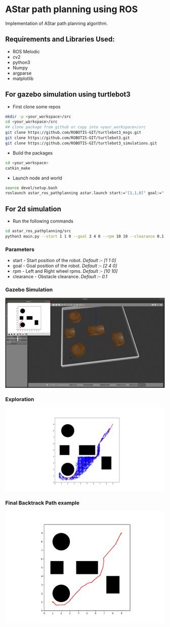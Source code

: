 
# AStar path planning using ROS 
Implementation of AStar path planning algorithm.
## Requirements and Libraries Used:
- ROS Melodic
- cv2
- python3
- Numpy
- argparse
- matplotlib

## For gazebo simulation using turtlebot3
- First clone some repos
``` bash
mkdir -p <your_workspace>/src
cd <your_workspace>/src
## clone package from github or copy into <your_workspace>/src
git clone https://github.com/ROBOTIS-GIT/turtlebot3_msgs.git
git clone https://github.com/ROBOTIS-GIT/turtlebot3.git
git clone https://github.com/ROBOTIS-GIT/turtlebot3_simulations.git
```
- Build the packages 
``` bash 
cd <your_workspace>
catkin_make
```
- Launch node and world
``` bash
source devel/setup.bash
roslaunch astar_ros_pathplanning astar.launch start:="[1,1,0]" goal:="[2,4,0]" rpm:="[10,10]" clearance:="0.1"
```

## For 2d simulation
- Run the following commands
``` bash
cd astar_ros_pathplanning/src
python3 main.py --start 1 1 0 --goal 3 4 0 --rpm 10 10 --clearance 0.1
```

### Parameters
- start -  Start position of the robot. *Default :- [1 1 0]*
- goal - Goal position of the robot. *Default :- [2 4 0]*
- rpm - Left and Right wheel rpms. *Default :- [10 10]* 
- clearance - Obstacle clearance. *Default :- 0.1*

### Gazebo Simulation
<p align="center">
<img src="results/gazebo_planning.png"/>
</p>

### Exploration
<p align="center">
<img src="results/exploration.png"/>
</p>

### Final Backtrack Path example
<p align="center">
<img src="results/final_path.png"/>
</p>

